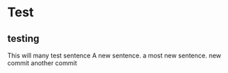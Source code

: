 # Test
## testing
This will many test sentence A new sentence. a most new sentence.
new commit
another commit
